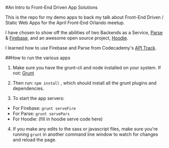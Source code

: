 #An Intro to Front-End Driven App Solutions

This is the repo for my demo apps to back my talk about Front-End Driven / Static Web Apps for the April Front-End Orlando meetup.

I have chosen to show off the abilities of two Backends as a Service, [Parse](https://parse.com) & [Firebase](https://www.firebase.com), and an awesome open source project, [Hoodie](http://hood.ie).

I learned how to use Firebase and Parse from Codecademy's [API Track](http://www.codecademy.com/tracks/apis).


##How to run the various apps

1. Make sure you have the grunt-cli and node installed on your system. If not: [Grunt](http://gruntjs.com/)

2. Then run: `npm install` , which should install all the grunt plugins and dependencies.

3. To start the app servers:

 - For Firebase: `grunt serveFire`
 - For Parse: `grunt servePars`
 - For Hoodie: (fill in hoodie serve code here)

4. If you make any edits to the sass or javascript files, make sure you're running `grunt` in another command line window to watch for changes and reload the page.
